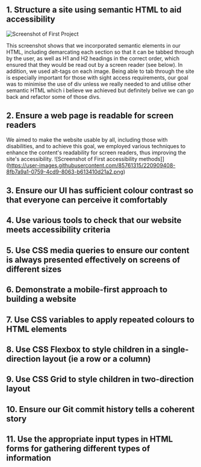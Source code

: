 ## 1. Structure a site using semantic HTML to aid accessibility
![Screenshot of First Project](https://user-images.githubusercontent.com/85761315/220893516-69588970-14de-4071-a69f-cac7c0887028.png)

This screenshot shows that we incorporated semantic elements in our HTML, including demarcating each section so that it can be tabbed through by the user, as well as H1 and H2 headings in the correct order, which ensured that they would be read out by a screen reader (see below). In addition, we used alt-tags on each image. Being able to tab through the site is especially important for those with sight access requirements, our goal was to minimise the use of div unless we really needed to and utilise other semantic HTML which i believe we achieved but definitely belive we can go back and refactor some of those divs.

## 2. Ensure a web page is readable for screen readers
We aimed to make the website usable by all, including those with disabilities, and to achieve this goal, we employed various techniques to enhance the content's readability for screen readers, thus improving the site's accessibility.
![Screenshot of First accessibility methods]](https://user-images.githubusercontent.com/85761315/220909408-8fb7a9a1-0759-4cd9-8063-b613410d21a2.png)


## 3. Ensure our UI has sufficient colour contrast so that everyone can perceive it comfortably

## 4. Use various tools to check that our website meets accessibility criteria

## 5. Use CSS media queries to ensure our content is always presented effectively on screens of different sizes

## 6. Demonstrate a mobile-first approach to building a website

## 7. Use CSS variables to apply repeated colours to HTML elements

## 8. Use CSS Flexbox to style children in a single-direction layout (ie a row or a column)

## 9. Use CSS Grid to style children in two-direction layout

## 10. Ensure our Git commit history tells a coherent story

## 11. Use the appropriate input types in HTML forms for gathering different types of information
